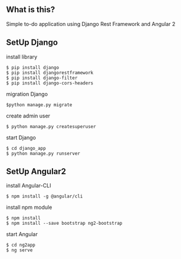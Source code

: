 ## What is this?
Simple to-do application using Django Rest Framework and Angular 2

## SetUp Django

install library
```
$ pip install django
$ pip install djangorestframework
$ pip install django-filter
$ pip install django-cors-headers
```

migration Django
```
$python manage.py migrate
```

create admin user
```
$ python manage.py createsuperuser
```

start Django
```
$ cd django_app
$ python manage.py runserver
```

## SetUp Angular2

install Angular-CLI
```
$ npm install -g @angular/cli
```

install npm module
```
$ npm install
$ npm install --save bootstrap ng2-bootstrap
```

start Angular
```
$ cd ng2app
$ ng serve
```
